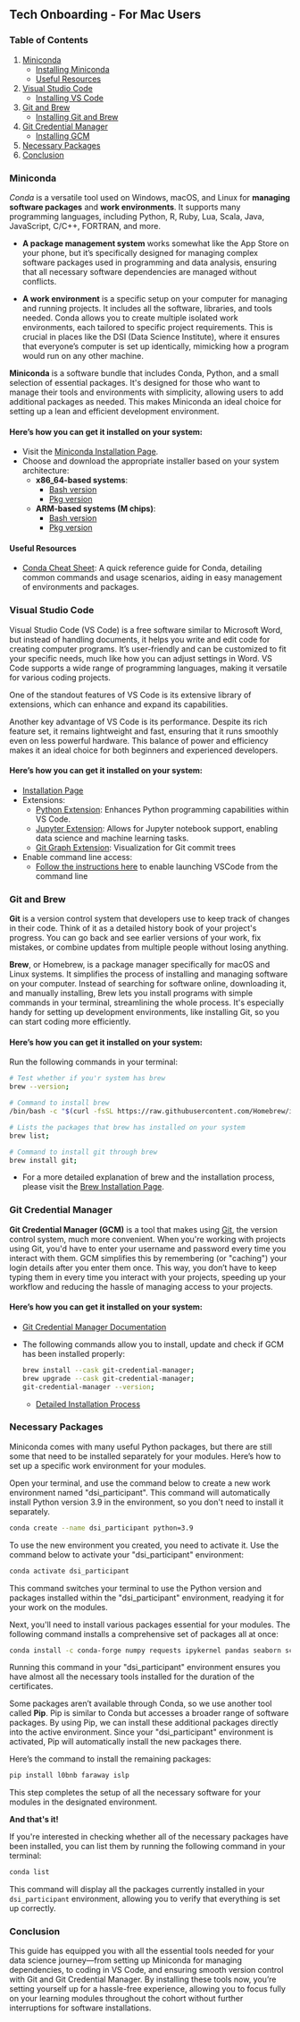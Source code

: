 ## Tech Onboarding - For Mac Users

### Table of Contents

1. [Miniconda](#miniconda)
    - [Installing Miniconda](#heres-how-you-can-get-it-installed-on-your-system)
    - [Useful Resources](#useful-resources)
2. [Visual Studio Code](#visual-studio-code)
    - [Installing VS Code](#heres-how-you-can-get-it-installed-on-your-system-1)
3. [Git and Brew](#git-and-brew-installation)
    - [Installing Git and Brew](#heres-how-you-can-get-it-installed-on-your-system-2)
4. [Git Credential Manager](#git-credential-manager)
    - [Installing GCM](#heres-how-you-can-get-it-installed-on-your-system-3)
5. [Necessary Packages](#necessary-packages)
6. [Conclusion](#conclusion)

### Miniconda

_Conda_ is a versatile tool used on Windows, macOS, and Linux for **managing software packages** and **work environments**. It supports many programming languages, including Python, R, Ruby, Lua, Scala, Java, JavaScript, C/C++, FORTRAN, and more.

- **A package management system** works somewhat like the App Store on your phone, but it’s specifically designed for managing complex software packages used in programming and data analysis, ensuring that all necessary software dependencies are managed without conflicts.

- **A work environment** is a specific setup on your computer for managing and running projects. It includes all the software, libraries, and tools needed. Conda allows you to create multiple isolated work environments, each tailored to specific project requirements. This is crucial in places like the DSI (Data Science Institute), where it ensures that everyone’s computer is set up identically, mimicking how a program would run on any other machine.

**Miniconda** is a software bundle that includes Conda, Python, and a small selection of essential packages. It's designed for those who want to manage their tools and environments with simplicity, allowing users to add additional packages as needed. This makes Miniconda an ideal choice for setting up a lean and efficient development environment.

#### Here’s how you can get it installed on your system:

- Visit the [Miniconda Installation Page](https://docs.conda.io/projects/miniconda/en/latest/index.html).
- Choose and download the appropriate installer based on your system architecture:
  - **x86_64-based systems**:
    - [Bash version](https://repo.anaconda.com/miniconda/Miniconda3-latest-MacOSX-x86_64.sh)
    - [Pkg version](https://repo.anaconda.com/miniconda/Miniconda3-latest-MacOSX-x86_64.pkg)
  - **ARM-based systems (M chips)**:
    - [Bash version](https://repo.anaconda.com/miniconda/Miniconda3-latest-MacOSX-arm64.sh)
    - [Pkg version](https://repo.anaconda.com/miniconda/Miniconda3-latest-MacOSX-arm64.pkg)

#### Useful Resources
- [Conda Cheat Sheet](https://conda.io/projects/conda/en/latest/user-guide/cheatsheet.html): A quick reference guide for Conda, detailing common commands and usage scenarios, aiding in easy management of environments and packages.

### Visual Studio Code

Visual Studio Code (VS Code) is a free software similar to Microsoft Word, but instead of handling documents, it helps you write and edit code for creating computer programs. It’s user-friendly and can be customized to fit your specific needs, much like how you can adjust settings in Word. VS Code supports a wide range of programming languages, making it versatile for various coding projects.

One of the standout features of VS Code is its extensive library of extensions, which can enhance and expand its capabilities. 

Another key advantage of VS Code is its performance. Despite its rich feature set, it remains lightweight and fast, ensuring that it runs smoothly even on less powerful hardware. This balance of power and efficiency makes it an ideal choice for both beginners and experienced developers.

#### Here’s how you can get it installed on your system:

- [Installation Page](https://code.visualstudio.com)
- Extensions:
  - [Python Extension](https://marketplace.visualstudio.com/items?itemName=ms-python.python): Enhances Python programming capabilities within VS Code.
  - [Jupyter Extension](https://marketplace.visualstudio.com/items?itemName=ms-toolsai.jupyter): Allows for Jupyter notebook support, enabling data science and machine learning tasks.
  - [Git Graph Extension](https://marketplace.visualstudio.com/items?itemName=mhutchie.git-graph): Visualization for Git commit trees
- Enable command line access:
  - [Follow the instructions here](https://code.visualstudio.com/docs/setup/mac#_launching-from-the-command-line) to enable launching VSCode from the command line

### Git and Brew
**Git** is a version control system that developers use to keep track of changes in their code. Think of it as a detailed history book of your project's progress. You can go back and see earlier versions of your work, fix mistakes, or combine updates from multiple people without losing anything.

**Brew**, or Homebrew, is a package manager specifically for macOS and Linux systems. It simplifies the process of installing and managing software on your computer. Instead of searching for software online, downloading it, and manually installing, Brew lets you install programs with simple commands in your terminal, streamlining the whole process. It's especially handy for setting up development environments, like installing Git, so you can start coding more efficiently.

#### Here’s how you can get it installed on your system:

Run the following commands in your terminal:
  ```bash
  # Test whether if you'r system has brew
  brew --version;
  
  # Command to install brew
  /bin/bash -c "$(curl -fsSL https://raw.githubusercontent.com/Homebrew/install/HEAD/install.sh)";
  
  # Lists the packages that brew has installed on your system
  brew list;

  # Command to install git through brew
  brew install git;
  ```
  - For a more detailed explanation of brew and the installation process, please visit the [Brew Installation Page](https://brew.sh).


### Git Credential Manager
**Git Credential Manager (GCM)** is a tool that makes using [Git](#git-and-brew-installation), the version control system, much more convenient. When you're working with projects using Git, you'd have to enter your username and password every time you interact with them. GCM simplifies this by remembering (or "caching") your login details after you enter them once. This way, you don’t have to keep typing them in every time you interact with your projects, speeding up your workflow and reducing the hassle of managing access to your projects.

#### Here’s how you can get it installed on your system:

- [Git Credential Manager Documentation](https://github.com/git-ecosystem/git-credential-manager/blob/main/README.md)

- The following commands allow you to install, update and check if GCM has been installed properly:
  ```bash
  brew install --cask git-credential-manager;
  brew upgrade --cask git-credential-manager;
  git-credential-manager --version;
  ```
  - [Detailed Installation Process](https://github.com/git-ecosystem/git-credential-manager/blob/release/docs/install.md)

### Necessary Packages

Miniconda comes with many useful Python packages, but there are still some that need to be installed separately for your modules. Here’s how to set up a specific work environment for your modules.

Open your terminal, and use the command below to create a new work environment named "dsi_participant". This command will automatically install Python version 3.9 in the environment, so you don't need to install it separately.

```bash
conda create --name dsi_participant python=3.9
```

To use the new environment you created, you need to activate it. Use the command below to activate your "dsi_participant" environment:

```bash
conda activate dsi_participant
```

This command switches your terminal to use the Python version and packages installed within the "dsi_participant" environment, readying it for your work on the modules.


Next, you'll need to install various packages essential for your modules. The following command installs a comprehensive set of packages all at once:

```bash
conda install -c conda-forge numpy requests ipykernel pandas seaborn scikit-learn python-dotenv dask pyarrow">=11.0.0" sacred sqlalchemy psycopg2 shap fancyimpute missingno tensorflow matplotlib plotly nbformat scikit-image opencv transformers yfinance pygam pybind11
```

Running this command in your "dsi_participant" environment ensures you have almost all the necessary tools installed for the duration of the certificates.

Some packages aren’t available through Conda, so we use another tool called **Pip**. Pip is similar to Conda but accesses a broader range of software packages. By using Pip, we can install these additional packages directly into the active environment. Since your "dsi_participant" environment is activated, Pip will automatically install the new packages there.

Here’s the command to install the remaining packages:

```bash
pip install l0bnb faraway islp
```

This step completes the setup of all the necessary software for your modules in the designated environment.

**And that's it!**

If you're interested in checking whether all of the necessary packages have been installed, you can list them by running the following command in your terminal:

```bash
conda list
```

This command will display all the packages currently installed in your `dsi_participant` environment, allowing you to verify that everything is set up correctly.

### Conclusion
This guide has equipped you with all the essential tools needed for your data science journey—from setting up Miniconda for managing dependencies, to coding in VS Code, and ensuring smooth version control with Git and Git Credential Manager. By installing these tools now, you’re setting yourself up for a hassle-free experience, allowing you to focus fully on your learning modules throughout the cohort without further interruptions for software installations.